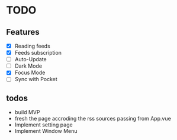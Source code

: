 # TODO

## Features

-   [x] Reading feeds
-   [x] Feeds subscription
-   [ ] Auto-Update
-   [ ] Dark Mode
-   [x] Focus Mode
-   [ ] Sync with Pocket

## todos

-   build MVP
-   fresh the page accroding the rss sources passing from App.vue
-   Implement setting page
-   Implement Window Menu
